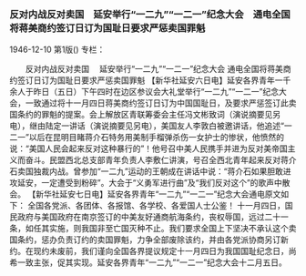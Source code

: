 ### 反对内战反对卖国　延安举行“一二九”“一二一”纪念大会　通电全国将蒋美商约签订日订为国耻日要求严惩卖国罪魁

1946-12-10
第1版()
专栏：

　　反对内战反对卖国
  　延安举行“一二九”“一二一”纪念大会
    通电全国将蒋美商约签订日订为国耻日要求严惩卖国罪魁
    【新华社延安六日电】延安各界青年一千余人于昨日（五日）下午四时在边区参议会大礼堂举行“一二九”“一二一”纪念大会，一致通过将十一月四日蒋美商约签订日订为中国国耻日，及要求严惩签订此卖国条约的罪魁的提案。会上解放区青联筹委会主任冯文彬致词（演说摘要见另电），继由陆定一讲话（演说摘要见另电），美国友人李敦白被邀讲话，他追述“一二一”以后在昆明目睹蒋介石特务用美制手榴弹杀伤一女护士的惨状，他愤然的说：“美国人民会起来反对这种暴行的”！他号召中美人民携手并进为反对美帝国主义而奋斗。民盟西北总支部青年负责人李敷仁讲演，号召全西北青年起来反对蒋介石卖国独裁内战。曾参加“一二九”运动的王朝成在讲话中说：“蒋介石如果胆敢进攻延安，一定遭受到粉碎”。大会于“义勇军进行曲”及“我们反对这个”的歌声中散会。
    【新华社延安七日电】延安各界青年“一二九”“一二一”纪念大会通电原文如下：
    全国各党派、各团体、各报馆、各学校、各爱国人士公鉴！
    十一月四日，国民政府与美国政府在南京签订的中美友好通商航海条约，丧权辱国，远过二十一条，如任其实施，则我国非至亡国灭种不止。我们要求全国上下坚决不承认这个卖国条约，惩办负责订约的卖国罪魁，力争全部废除该约，并由各党派协商另订新约。在现约未废前，我们谨向全国各界提议规定十一月四日为我国国耻纪念日，尚希一致主张，促其实现。延安各界青年“一二九”“一二一”纪念大会十二月五日。

